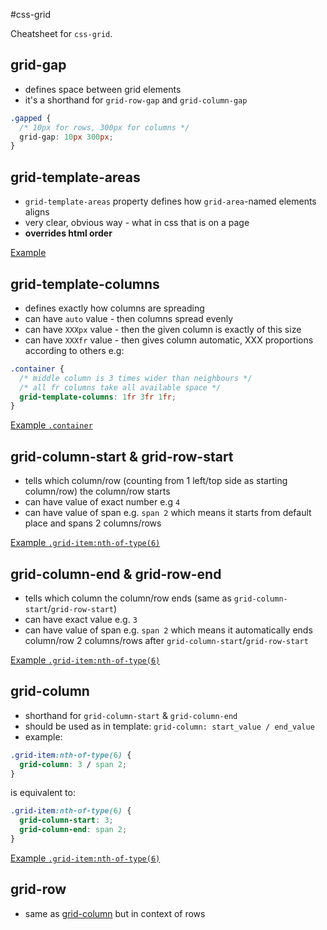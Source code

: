 #css-grid

Cheatsheet for `css-grid`.
## grid-gap
- defines space between grid elements
- it's  a shorthand for `grid-row-gap` and `grid-column-gap`
```css
.gapped {
  /* 10px for rows, 300px for columns */
  grid-gap: 10px 300px;
}
```
## grid-template-areas
- `grid-template-areas` property defines how `grid-area`-named elements aligns
- very clear, obvious way - what in css that is on a page
- **overrides html order**

[Example](grid-template-areas/index.html)
## grid-template-columns
- defines exactly how columns are spreading
- can have `auto` value - then columns spread evenly
- can have `XXXpx` value - then the given column is exactly of this size
- can have `XXXfr` value - then gives column automatic, XXX proportions according to others e.g:
```css
.container {
  /* middle column is 3 times wider than neighbours */
  /* all fr columns take all available space */
  grid-template-columns: 1fr 3fr 1fr;
}
```

[Example `.container`](grid-column_and_grid-row_manipulations/styles.css)
## grid-column-start & grid-row-start
- tells which column/row (counting from 1 left/top side as starting column/row) the column/row starts
- can have value of exact number e.g `4`
- can have value of span e.g. `span 2` which means it starts from default place and spans 2 columns/rows

[Example `.grid-item:nth-of-type(6)`](grid-column_and_grid-row_manipulations/styles.css)
## grid-column-end & grid-row-end
- tells which column the column/row ends (same as `grid-column-start`/`grid-row-start`)
- can have exact value e.g. `3`
- can have value of span e.g. `span 2` which means it automatically ends column/row 2 columns/rows after `grid-column-start`/`grid-row-start`

[Example `.grid-item:nth-of-type(6)`](grid-column_and_grid-row_manipulations/styles.css)
## grid-column
- shorthand for `grid-column-start` & `grid-column-end`
- should be used as in template: `grid-column: start_value / end_value`
- example: 
```css
.grid-item:nth-of-type(6) {
  grid-column: 3 / span 2;
}
```
is equivalent to: 
```css
.grid-item:nth-of-type(6) {
  grid-column-start: 3; 
  grid-column-end: span 2;
}
```
[Example `.grid-item:nth-of-type(6)`](grid-column_and_grid-row_manipulations/styles.css)

## grid-row
- same as [grid-column](##grid-column) but in context of rows
